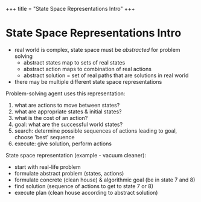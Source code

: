 +++
title = "State Space Representations Intro"
+++
# State Space Representations Intro
* real world is complex, state space must be _abstracted_ for problem solving
    * abstract states map to sets of real states
    * abstract action maps to combination of real actions
    * abstract solution = set of real paths that are solutions in real world
* there may be multiple different state space representations

Problem-solving agent uses this representation:
1. what are actions to move between states?
2. what are appropriate states & initial states?
3. what is the cost of an action?
4. goal: what are the successful world states?
5. search: determine possible sequences of actions leading to goal, choose 'best' sequence
6. execute: give solution, perform actions

State space representation (example - vacuum cleaner):
* start with real-life problem
* formulate abstract problem (states, actions)
* formulate concrete (clean house) & algorithmic goal (be in state 7 and 8)
* find solution (sequence of actions to get to state 7 or 8)
* execute plan (clean house according to abstract solution)

